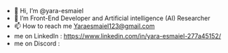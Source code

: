 - 👋 Hi, I’m @yara-esmaiel
- 👀 I’m Front-End Developer and Artificial intelligence (AI) Researcher
- 📫 How to reach me Yaraesmaiel123@gmail.com
- me on LinkedIn : https://www.linkedin.com/in/yara-esmaiel-277a45152/
- me on Discord :

<!---
yara-esmaiel/yara-esmaiel is a ✨ special ✨ repository because its `README.md` (this file) appears on your GitHub profile.
You can click the Preview link to take a look at your changes.
--->
